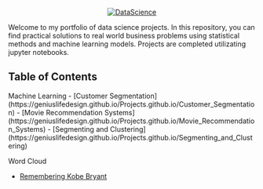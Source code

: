 <p align="center">
  <a href="https://geniuslifedesign.github.io/Projects.github.io">
    <img alt="DataScience" title="DataScience" src="https://geniuslifedesign.github.io/Projects.github.io/assets/img/data-visualization.png">
  </a>
</p>

Welcome to my portfolio of data science projects. In this repository, you can find practical solutions to real world business problems using statistical methods and machine learning models. Projects are completed utilizating jupyter notebooks.

<h2>Table of Contents</h2>
Machine Learning
- [Customer Segmentation](https://geniuslifedesign.github.io/Projects.github.io/Customer_Segmentation)
- [Movie Recommendation Systems](https://geniuslifedesign.github.io/Projects.github.io/Movie_Recommendation_Systems)
- [Segmenting and Clustering](https://geniuslifedesign.github.io/Projects.github.io/Segmenting_and_Clustering)

Word Cloud
- [Remembering Kobe Bryant](https://geniuslifedesign.github.io/Projects.github.io/Words_of_Kobe)
  